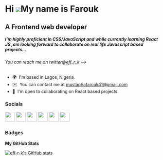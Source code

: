 
<!---
eff-r-k/eff-r-k is a ✨ special ✨ repository because its `README.md` (this file) appears on your GitHub profile.
You can click the Preview link to take a look at your changes.
--->


Hi ![](https://user-images.githubusercontent.com/18350557/176309783-0785949b-9127-417c-8b55-ab5a4333674e.gif)My name is Farouk
==============================================================================================================================

A Frontend web developer
------------------------
##### I’m  highly proficient in CSS/JavaScript and while currently learning React JS ,am looking forward to collaborate on real life Javascript based projects...
###### You can reach me on twitter[@eff_r_k](https://twitter.com/eff_r_k) -->

* 🌍  I'm based in Lagos, Nigeria.
* ✉️  You can contact me at [mustaphafarouk41@gmail.com](mailto:mustaphafarouk41@gmail.com)
* 🤝  I'm open to collaborating on React based projects.


### Socials

<p align="left"> <a href="https://discord.com/users/eff-r-k" target="_blank" rel="noreferrer"><img src="https://raw.githubusercontent.com/danielcranney/readme-generator/main/public/icons/socials/discord.svg" width="32" height="32" /></a> <a href="https://www.github.com/eff-r-k" target="_blank" rel="noreferrer"><img src="https://raw.githubusercontent.com/danielcranney/readme-generator/main/public/icons/socials/github.svg" width="32" height="32" /></a> <a href="https://eff-r-k.hashnode.dev" target="_blank" rel="noreferrer"><img src="https://raw.githubusercontent.com/danielcranney/readme-generator/main/public/icons/socials/hashnode.svg" width="32" height="32" /></a> <a href="http://www.instagram.com/eff_r_k" target="_blank" rel="noreferrer"><img src="https://raw.githubusercontent.com/danielcranney/readme-generator/main/public/icons/socials/instagram.svg" width="32" height="32" /></a> <a href="https://www.linkedin.com/in/mustapha-farouk-441a20214/" target="_blank" rel="noreferrer"><img src="https://raw.githubusercontent.com/danielcranney/readme-generator/main/public/icons/socials/linkedin.svg" width="32" height="32" /></a> <a href="https://www.twitter.com/eff_r_k" target="_blank" rel="noreferrer"><img src="https://raw.githubusercontent.com/danielcranney/readme-generator/main/public/icons/socials/twitter.svg" width="32" height="32" /></a></p>

### Badges

<b>My GitHub Stats</b>

<a href="http://www.github.com/eff-r-k"><img src="https://github-readme-stats.vercel.app/api?username=eff-r-k&show_icons=true&hide=&count_private=true&title_color=0891b2&text_color=ffffff&icon_color=0891b2&bg_color=1c1917&hide_border=true&show_icons=true" alt="eff-r-k's GitHub stats" /></a>

<!-- <a href="http://www.github.com/eff-r-k"><img src="https://github-readme-streak-stats.herokuapp.com/?user=eff-r-k&stroke=ffffff&background=1c1917&ring=0891b2&fire=0891b2&currStreakNum=ffffff&currStreakLabel=0891b2&sideNums=ffffff&sideLabels=ffffff&dates=ffffff&hide_border=true" /></a> -->

<!-- <a href="https://github.com/eff-r-k" align="left"><img src="https://github-readme-stats.vercel.app/api/top-langs/?username=eff-r-k&langs_count=10&title_color=0891b2&text_color=ffffff&icon_color=0891b2&bg_color=1c1917&hide_border=true&locale=en&custom_title=Top%20%Languages" alt="Top Languages" /></a> -->



